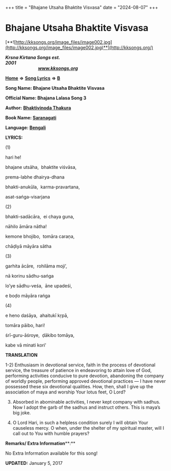 +++
title = "Bhajane Utsaha Bhaktite Visvasa"
date = "2024-08-07"
+++

# Bhajane Utsaha Bhaktite Visvasa
[**![http://kksongs.org/image_files/image002.jpg](http://kksongs.org/image_files/image002.jpg)**](http://kksongs.org/)

**_Krsna Kirtana Songs est. 2001_**                                                                                                                                                 **_www.kksongs.org_**

**[Home](http://kksongs.org/)** **⇒** **[Song Lyrics](http://kksongs.org/lyrics.html)** **⇒** **[B](http://kksongs.org/songs/song_b.html)**

**Song Name: Bhajane Utsaha Bhaktite Visvasa**

**Official Name: Bhajana Lalasa Song 3**

**Author:** [**Bhaktivinoda Thakura**](http://kksongs.org/authors/list/bhaktivinoda.html)

**Book Name: [Saranagati](http://kksongs.org/authors/literature/saranagati.html)**

**Language: [Bengali](http://kksongs.org/language/list/bengali.html)**

**LYRICS:**

(1)

hari he!

bhajane utsāha,  bhaktite viśvāsa,

prema-labhe dhairya-dhana

bhakti-anukūla,  karma-pravartana,

asat-sańga-visarjana

(2)

bhakti-sadācāra,  ei chaya guna,

nāhilo āmāra nātha!

kemone bhojibo,  tomāra caraṇa,

chāḍiyā māyāra sātha

(3)

garhita ācāre,  rohilāma moji’,

nā korinu sādhu-sańga

lo’ye sādhu-veśa,  āne upadeśi,

e boḍo māyāra rańga

(4)

e heno daśāya,  ahaitukī kṛpā,

tomāra pāibo, hari!

śrī-guru-āśroye,  ḍākibo tomāya,

kabe vā minati kori’

**TRANSLATION**

1-2) Enthusiasm in devotional service, faith in the process of devotional service, the treasure of patience in endeavoring to attain love of God, performing activities conducive to pure devotion, abandoning the company of worldly people, performing approved devotional practices — I have never possessed these six devotional qualities. How, then, shall I give up the association of maya and worship Your lotus feet, O Lord?

3) Absorbed in abominable activities, I never kept company with sadhus. Now I adopt the garb of the sadhus and instruct others. This is maya’s big joke.

4) O Lord Hari, in such a helpless condition surely I will obtain Your causeless mercy. O when, under the shelter of my spiritual master, will I call out to You with humble prayers?

**Remarks/ Extra Information****:**

No Extra Information available for this song!

**UPDATED:** January 5, 2017